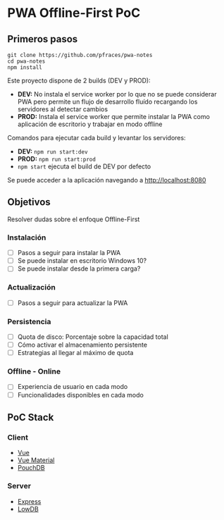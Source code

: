 # PWA Offline-First PoC

## Primeros pasos

```
git clone https://github.com/pfraces/pwa-notes
cd pwa-notes
npm install
```

Este proyecto dispone de 2 builds (DEV y PROD):

- **DEV:** No instala el service worker por lo que no se puede considerar PWA
  pero permite un flujo de desarrollo fluído recargando los servidores al
  detectar cambios
- **PROD:** Instala el service worker que permite instalar la PWA como
  aplicación de escritorio y trabajar en modo offline

Comandos para ejecutar cada build y levantar los servidores:

- **DEV:** `npm run start:dev`
- **PROD:** `npm run start:prod`
- `npm start` ejecuta el build de DEV por defecto

Se puede acceder a la aplicación navegando a <http://localhost:8080>

## Objetivos

Resolver dudas sobre el enfoque Offline-First

### Instalación

- [ ] Pasos a seguir para instalar la PWA
- [ ] Se puede instalar en escritorio Windows 10?
- [ ] Se puede instalar desde la primera carga?

### Actualización

- [ ] Pasos a seguir para actualizar la PWA

### Persistencia

- [ ] Quota de disco: Porcentaje sobre la capacidad total
- [ ] Cómo activar el almacenamiento persistente
- [ ] Estrategias al llegar al máximo de quota

### Offline - Online

- [ ] Experiencia de usuario en cada modo
- [ ] Funcionalidades disponibles en cada modo

## PoC Stack

### Client

- [Vue](https://vuejs.org/v2/guide/)
- [Vue Material](https://vuematerial.io/getting-started)
- [PouchDB](https://pouchdb.com/getting-started.html)

### Server

- [Express](https://expressjs.com/en/guide/routing.html)
- [LowDB](https://github.com/typicode/lowdb)
